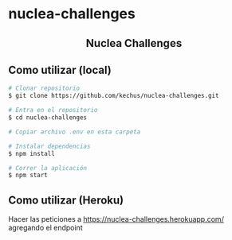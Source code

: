 # nuclea-challenges
<h2 align="center">Nuclea Challenges</h4>

## Como utilizar (local)

```bash
# Clonar repositorio
$ git clone https://github.com/kechus/nuclea-challenges.git

# Entra en el repositorio
$ cd nuclea-challenges

# Copiar archivo .env en esta carpeta

# Instalar dependencias
$ npm install

# Correr la aplicación
$ npm start
```
## Como utilizar (Heroku)

Hacer las peticiones a https://nuclea-challenges.herokuapp.com/ agregando el endpoint 
